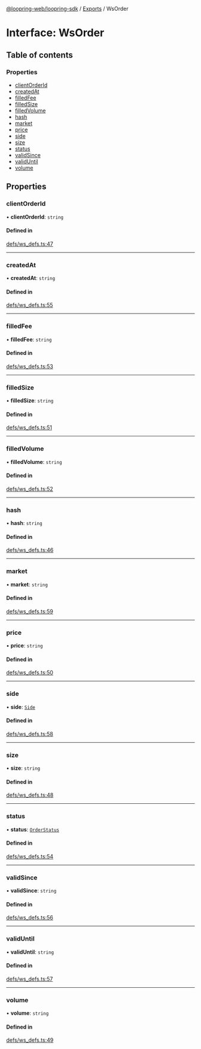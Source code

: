 [@loopring-web/loopring-sdk](../README.md) / [Exports](../modules.md) / WsOrder

# Interface: WsOrder

## Table of contents

### Properties

- [clientOrderId](WsOrder.md#clientorderid)
- [createdAt](WsOrder.md#createdat)
- [filledFee](WsOrder.md#filledfee)
- [filledSize](WsOrder.md#filledsize)
- [filledVolume](WsOrder.md#filledvolume)
- [hash](WsOrder.md#hash)
- [market](WsOrder.md#market)
- [price](WsOrder.md#price)
- [side](WsOrder.md#side)
- [size](WsOrder.md#size)
- [status](WsOrder.md#status)
- [validSince](WsOrder.md#validsince)
- [validUntil](WsOrder.md#validuntil)
- [volume](WsOrder.md#volume)

## Properties

### clientOrderId

• **clientOrderId**: `string`

#### Defined in

[defs/ws_defs.ts:47](https://github.com/Loopring/loopring_sdk/blob/5861d10/src/defs/ws_defs.ts#L47)

___

### createdAt

• **createdAt**: `string`

#### Defined in

[defs/ws_defs.ts:55](https://github.com/Loopring/loopring_sdk/blob/5861d10/src/defs/ws_defs.ts#L55)

___

### filledFee

• **filledFee**: `string`

#### Defined in

[defs/ws_defs.ts:53](https://github.com/Loopring/loopring_sdk/blob/5861d10/src/defs/ws_defs.ts#L53)

___

### filledSize

• **filledSize**: `string`

#### Defined in

[defs/ws_defs.ts:51](https://github.com/Loopring/loopring_sdk/blob/5861d10/src/defs/ws_defs.ts#L51)

___

### filledVolume

• **filledVolume**: `string`

#### Defined in

[defs/ws_defs.ts:52](https://github.com/Loopring/loopring_sdk/blob/5861d10/src/defs/ws_defs.ts#L52)

___

### hash

• **hash**: `string`

#### Defined in

[defs/ws_defs.ts:46](https://github.com/Loopring/loopring_sdk/blob/5861d10/src/defs/ws_defs.ts#L46)

___

### market

• **market**: `string`

#### Defined in

[defs/ws_defs.ts:59](https://github.com/Loopring/loopring_sdk/blob/5861d10/src/defs/ws_defs.ts#L59)

___

### price

• **price**: `string`

#### Defined in

[defs/ws_defs.ts:50](https://github.com/Loopring/loopring_sdk/blob/5861d10/src/defs/ws_defs.ts#L50)

___

### side

• **side**: [`Side`](../enums/Side.md)

#### Defined in

[defs/ws_defs.ts:58](https://github.com/Loopring/loopring_sdk/blob/5861d10/src/defs/ws_defs.ts#L58)

___

### size

• **size**: `string`

#### Defined in

[defs/ws_defs.ts:48](https://github.com/Loopring/loopring_sdk/blob/5861d10/src/defs/ws_defs.ts#L48)

___

### status

• **status**: [`OrderStatus`](../enums/OrderStatus.md)

#### Defined in

[defs/ws_defs.ts:54](https://github.com/Loopring/loopring_sdk/blob/5861d10/src/defs/ws_defs.ts#L54)

___

### validSince

• **validSince**: `string`

#### Defined in

[defs/ws_defs.ts:56](https://github.com/Loopring/loopring_sdk/blob/5861d10/src/defs/ws_defs.ts#L56)

___

### validUntil

• **validUntil**: `string`

#### Defined in

[defs/ws_defs.ts:57](https://github.com/Loopring/loopring_sdk/blob/5861d10/src/defs/ws_defs.ts#L57)

___

### volume

• **volume**: `string`

#### Defined in

[defs/ws_defs.ts:49](https://github.com/Loopring/loopring_sdk/blob/5861d10/src/defs/ws_defs.ts#L49)
